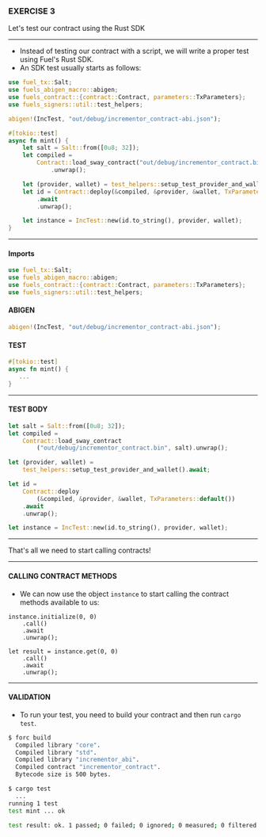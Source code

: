 ### EXERCISE 3

Let's test our contract using the Rust SDK

---

* Instead of testing our contract with a script, we will write a proper test
  using Fuel's Rust SDK.
* An SDK test usually starts as follows:

```rust
use fuel_tx::Salt;
use fuels_abigen_macro::abigen;
use fuels_contract::{contract::Contract, parameters::TxParameters};
use fuels_signers::util::test_helpers;

abigen!(IncTest, "out/debug/incrementor_contract-abi.json");

#[tokio::test]
async fn mint() {
    let salt = Salt::from([0u8; 32]);
    let compiled =
        Contract::load_sway_contract("out/debug/incrementor_contract.bin", salt)
            .unwrap();

    let (provider, wallet) = test_helpers::setup_test_provider_and_wallet().await;
    let id = Contract::deploy(&compiled, &provider, &wallet, TxParameters::default())
        .await
        .unwrap();

    let instance = IncTest::new(id.to_string(), provider, wallet);
}
```

---

#### Imports

```rust
use fuel_tx::Salt;
use fuels_abigen_macro::abigen;
use fuels_contract::{contract::Contract, parameters::TxParameters};
use fuels_signers::util::test_helpers;
```

#### ABIGEN

```rust
abigen!(IncTest, "out/debug/incrementor_contract-abi.json");
```

#### TEST 
```rust
#[tokio::test]
async fn mint() {
   ... 
}
```

---

#### TEST BODY

```rust
let salt = Salt::from([0u8; 32]);
let compiled =
    Contract::load_sway_contract
        ("out/debug/incrementor_contract.bin", salt).unwrap();

let (provider, wallet) = 
    test_helpers::setup_test_provider_and_wallet().await;

let id = 
    Contract::deploy
        (&compiled, &provider, &wallet, TxParameters::default())
    .await
    .unwrap();

let instance = IncTest::new(id.to_string(), provider, wallet);
```

---

That's all we need to start calling contracts!

---

#### CALLING CONTRACT METHODS
* We can now use the object `instance` to start calling the contract methods
  available to us:

```
instance.initialize(0, 0)
    .call()
    .await
    .unwrap();
```

```
let result = instance.get(0, 0)
    .call()
    .await
    .unwrap();
```

---

#### VALIDATION
* To run your test, you need to build your contract and then run `cargo test`.

```bash
$ forc build
  Compiled library "core".
  Compiled library "std".
  Compiled library "incrementor_abi".
  Compiled contract "incrementor_contract".
  Bytecode size is 500 bytes.
```

```bash
$ cargo test
  ...
running 1 test
test mint ... ok

test result: ok. 1 passed; 0 failed; 0 ignored; 0 measured; 0 filtered out; finished in 0.08s
```
